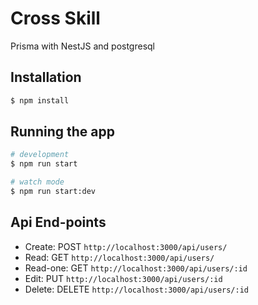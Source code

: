 # Cross Skill 
Prisma with NestJS and postgresql

## Installation

```bash
$ npm install
```

## Running the app

```bash
# development
$ npm run start

# watch mode
$ npm run start:dev
```

## Api End-points
- Create: POST `http://localhost:3000/api/users/`
- Read: GET `http://localhost:3000/api/users/`
- Read-one: GET `http://localhost:3000/api/users/:id`
- Edit: PUT `http://localhost:3000/api/users/:id`
- Delete: DELETE `http://localhost:3000/api/users/:id`